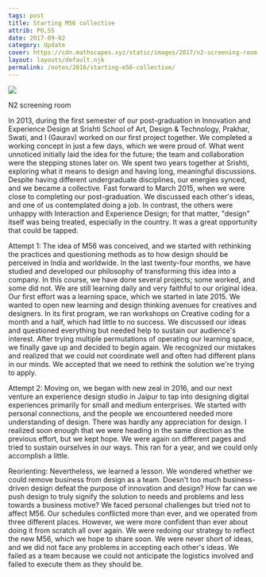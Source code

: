 ```yaml
---
tags: post
title: Starting M56 collective
attrib: PO,SS
date: 2017-09-02
category: Update
cover: https://cdn.mathscapes.xyz/static/images/2017/n2-screening-room.jpg
layout: layouts/default.njk
permalink: /notes/2016/starting-m56-collective/
--- 
```


<img src="https://cdn.mathscapes.xyz/static/images/2017/n2-screening-room.jpg"/>

N2 screening room

In 2013, during the first semester of our post-graduation in Innovation and Experience Design at Srishti School of Art, Design & Technology, Prakhar, Swati, and I (Gaurav) worked on our first project together. We completed a working concept in just a few days, which we were proud of. What went unnoticed initially laid the idea for the future; the team and collaboration were the stepping stones later on. We spent two years together at Srishti, exploring what it means to design and having long, meaningful discussions. Despite having different undergraduate disciplines, our energies synced, and we became a collective. Fast forward to March 2015, when we were close to completing our post-graduation. We discussed each other's ideas, and one of us contemplated doing a job. In contrast, the others were unhappy with Interaction and Experience Design; for that matter, "design" itself was being treated, especially in the country. It was a great opportunity that could be tapped.

Attempt 1: The idea of M56 was conceived, and we started with rethinking the practices and questioning methods as to how design should be perceived in India and worldwide. In the last twenty-four months, we have studied and developed our philosophy of transforming this idea into a company. In this course, we have done several projects; some worked, and some did not. We are still learning daily and very faithful to our original idea. Our first effort was a learning space, which we started in late 2015. We wanted to open new learning and design thinking avenues for creatives and designers. In its first program, we ran workshops on Creative coding for a month and a half, which had little to no success. We discussed our ideas and questioned everything but needed help to sustain our audience's interest. After trying multiple permutations of operating our learning space, we finally gave up and decided to begin again. We recognized our mistakes and realized that we could not coordinate well and often had different plans in our minds. We accepted that we need to rethink the solution we're trying to apply.

Attempt 2: Moving on, we began with new zeal in 2016, and our next venture an experience design studio in Jaipur to tap into designing digital experiences primarily for small and medium enterprises. We started with personal connections, and the people we encountered needed more understanding of design. There was hardly any appreciation for design. I realized soon enough that we were heading in the same direction as the previous effort, but we kept hope. We were again on different pages and tried to sustain ourselves in our ways. This ran for a year, and we could only accomplish a little.

Reorienting: Nevertheless, we learned a lesson. We wondered whether we could remove business from design as a team. Doesn't too much business-driven design defeat the purpose of innovation and design? How far can we push design to truly signify the solution to needs and problems and less towards a business motive? We faced personal challenges but tried not to affect M56. Our schedules conflicted more than ever, and we operated from three different places. However, we were more confident than ever about doing it from scratch all over again. We were redoing our strategy to reflect the new M56, which we hope to share soon. We were never short of ideas, and we did not face any problems in accepting each other's ideas. We failed as a team because we could not anticipate the logistics involved and failed to execute them as they should be.